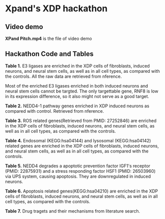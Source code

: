 # Xpand's XDP hackathon 

## Video demo

**XPand Pitch.mp4** is the file of video demo

## Hackathon Code and Tables

**Table 1.** E3 ligases are enriched in the XDP cells of fibroblasts, induced neurons, and neural stem cells, as well as in all cell types, as compared with the controls. All the raw data are retrieved from nference.

Most of the enriched E3 ligases enriched in both induced neurons and neural stem cells cannot be targted. The only targettable gene, RNF8 is low in its expression difference, so it also might not serve as a good target. 

**Table 2.** NEDD4-1 pathway genes enriched in XDP induced neurons as compared with control. Retrieved from nference.

**Table 3.** ROS related genes(Retrieved from PMID: 27252846) are enriched in the XDP cells of fibroblasts, induced neurons, and neural stem cells, as well as in all cell types, as compared with the controls.

**Table 4.** Endosomal (KEGG:hsa04144) and lysosomal (KEGG:hsa04142) related genes are enriched in the XDP cells of fibroblasts, induced neurons, and neural stem cells, as well as in all cell types, as compared with the controls.

**Table 5.** NEDD4 degrades a apoptotic prevention factor IGF1's receptor (PMID: 22875931) and a stress responding factor HSF1 (PMID: 26503960) via UPS system, causing apoptosis. They are downregulated in induced neurons.

**Table 6.** Apoptosis related genes(KEGG:hsa04210) are enriched in the XDP cells of fibroblasts, induced neurons, and neural stem cells, as well as in all cell types, as compared with the controls.

**Table 7.** Drug tragets and their mechanisms from literature search.
